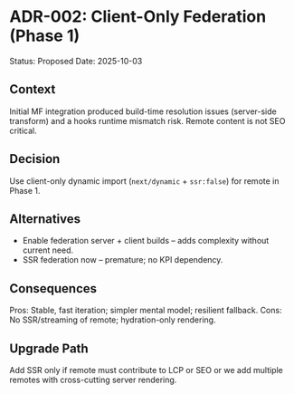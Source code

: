 # ADR-002: Client-Only Federation (Phase 1)

Status: Proposed
Date: 2025-10-03

## Context
Initial MF integration produced build-time resolution issues (server-side transform) and a hooks runtime mismatch risk. Remote content is not SEO critical.

## Decision
Use client-only dynamic import (`next/dynamic` + `ssr:false`) for remote in Phase 1.

## Alternatives
* Enable federation server + client builds – adds complexity without current need.
* SSR federation now – premature; no KPI dependency.

## Consequences
Pros: Stable, fast iteration; simpler mental model; resilient fallback.
Cons: No SSR/streaming of remote; hydration-only rendering.

## Upgrade Path
Add SSR only if remote must contribute to LCP or SEO or we add multiple remotes with cross-cutting server rendering.
